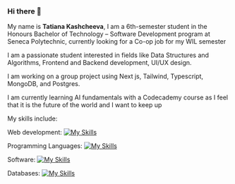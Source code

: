 ### Hi there 👋
My name is **Tatiana Kashcheeva**, I am a 6th-semester student in the Honours Bachelor of Technology – Software Development program at Seneca Polytechnic, currently looking for a Co-op job for my WIL semester 

I am a passionate student interested in fields like Data Structures and Algorithms, Frontend and Backend development, UI/UX design.

I am working on a group project using Next js, Tailwind, Typescript, MongoDB, and Postgres.

I am currently learning AI fundamentals with a Codecademy course as I feel that it is the future of the world and I want to keep up

My skills include:

Web development: 
[![My Skills](https://skillicons.dev/icons?i=js,html,css,tailwind,cs,vercel,ts,react,nodejs,nextjs)](https://skillicons.dev)

Programming Languages: [![My Skills](https://skillicons.dev/icons?i=cpp,py)](https://skillicons.dev)

Software: [![My Skills](https://skillicons.dev/icons?i=vscode,visualstudio,powershell)](https://skillicons.dev)

Databases: [![My Skills](https://skillicons.dev/icons?i=postgres,MySQL,mongodb)](https://skillicons.dev)
<!--
**Amoraa/Amoraa** is a ✨ _special_ ✨ repository because its `README.md` (this file) appears on your GitHub profile.

Here are some ideas to get you started:

- 🔭 I’m currently working on ...
- 🌱 I’m currently learning ...
- 👯 I’m looking to collaborate on ...
- 🤔 I’m looking for help with ...
- 💬 Ask me about ...
- 📫 How to reach me: ...
- 😄 Pronouns: ...
- ⚡ Fun fact: ...
-->
